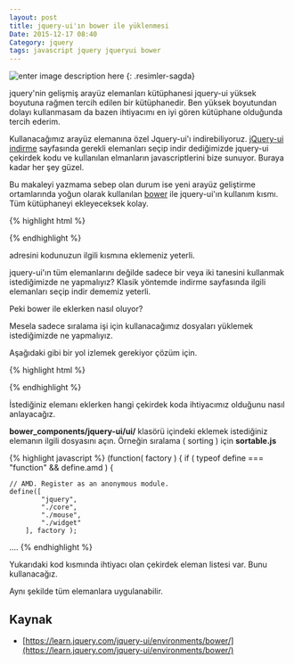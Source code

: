 ```yaml
---
layout: post
title: jquery-ui'ın bower ile yüklenmesi
Date: 2015-12-17 08:40
Category: jquery
tags: javascript jquery jqueryui bower
---
```


![enter image description here](https://fatihhayrioglu.com/images/jqueryui-bower.jpg)
{: .resimler-sagda}

jquery'nin gelişmiş arayüz elemanları kütüphanesi jquery-ui yüksek boyutuna rağmen tercih edilen bir kütüphanedir. Ben yüksek boyutundan dolayı kullanmasam da bazen ihtiyacımı en iyi gören kütüphane olduğunda tercih ederim. 

Kullanacağımız arayüz elemanına özel Jquery-ui'ı indirebiliyoruz. [jQuery-ui indirme](http://jqueryui.com/download/) sayfasında gerekli elemanları seçip indir dediğimizde jquery-ui çekirdek kodu ve kullanılan elmanların javascriptlerini bize sunuyor. Buraya kadar her şey güzel. 

Bu makaleyi yazmama sebep olan durum ise yeni arayüz geliştirme ortamlarında yoğun olarak kullanılan [bower](https://fatihhayrioglu.com/arayuz-gelistiriciler-icin-paket-yonetimi-bower/) ile jquery-ui'ın kullanım kısmı. Tüm kütüphaneyi ekleyeceksek kolay. 

{% highlight html %}
<script src="bower_components/jquery/dist/jquery.min.js"></script>
<script src="bower_components/jquery-ui/jquery-ui.min.js"></script>
<script>
    $( "#projects" ).accordion();
</script>
{% endhighlight %}

adresini kodunuzun ilgili kısmına eklemeniz yeterli. 

jquery-ui'ın tüm elemanlarını değilde sadece bir veya iki tanesini kullanmak istediğimizde ne yapmalıyız? 
Klasik yöntemde indirme sayfasında ilgili elemanları seçip indir dememiz yeterli. 

Peki bower ile eklerken nasıl oluyor?

Mesela sadece sıralama işi için kullanacağımız dosyaları yüklemek istediğimizde ne yapmalıyız. 

Aşağıdaki gibi bir yol izlemek gerekiyor çözüm için.

{% highlight html %}
<script src="bower_components/jquery/dist/jquery.js"></script>
<script src="bower_components/jquery-ui/ui/core.js"></script>
<script src="bower_components/jquery-ui/ui/mouse.js"></script>
<script src="bower_components/jquery-ui/ui/widget.js"></script>
<script src="bower_components/jquery-ui/ui/sortable.js"></script>
<script>
    $( "#projects" ).accordion();
</script>
{% endhighlight %}

İstediğiniz elemanı eklerken hangi çekirdek koda ihtiyacımız olduğunu nasıl anlayacağız. 

**bower_components/jquery-ui/ui/** klasörü içindeki eklemek istediğiniz elemanın ilgili dosyasını açın. Örneğin sıralama ( sorting ) için **sortable.js**

{% highlight javascript %}
(function( factory ) {
if ( typeof define === "function" && define.amd ) {

	// AMD. Register as an anonymous module.
	define([
			"jquery",
			"./core",
			"./mouse",
			"./widget"
		], factory );
....
{% endhighlight %}

Yukarıdaki kod kısmında ihtiyacı olan çekirdek eleman listesi var. Bunu kullanacağız.

Aynı şekilde tüm elemanlara uygulanabilir.

## Kaynak

 - [https://learn.jquery.com/jquery-ui/environments/bower/](https://learn.jquery.com/jquery-ui/environments/bower/)